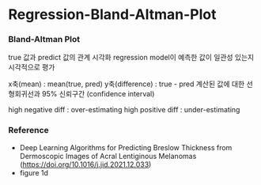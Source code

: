 # Regression-Bland-Altman-Plot

### Bland-Altman Plot 
true 값과 predict 값의 관계 시각화
regression model이 예측한 값이 일관성 있는지 시각적으로 평가

x축(mean) : mean(true, pred)
y축(difference) : true - pred
계산된 값에 대한 선형회귀선과 95% 신뢰구간 (confidence interval)

high negative diff : over-estimating
high positive diff : under-estimating


### Reference
- Deep Learning Algorithms for Predicting Breslow Thickness from Dermoscopic Images of Acral Lentiginous Melanomas (https://doi.org/10.1016/j.jid.2021.12.033)
- figure 1d
